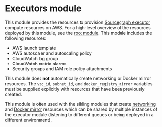 # Executors module

This module provides the resources to provision [Sourcegraph executor](https://docs.sourcegraph.com/admin/executors) compute resources on AWS. For a high-level overview of the resources deployed by this module, see the [root module](https://registry.terraform.io/modules/sourcegraph/executors/aws/4.4.2). This module includes the following resources:

- AWS launch template
- AWS autoscaler and autoscaling policy
- CloudWatch log group
- CloudWatch metric alarms
- Security groups and IAM role policy attachments

This module does **not** automatically create networking or Docker mirror resources. The `vpc_id`, `subnet_id`, and `docker_registry_mirror` variables must be supplied explicitly with resources that have been previously created.

This module is often used with the sibling modules that create [networking](https://registry.terraform.io/modules/sourcegraph/executors/aws/4.4.2/submodules/networking) and [Docker mirror](https://registry.terraform.io/modules/sourcegraph/executors/aws/4.4.2/submodules/docker-mirror) resources which can be shared by multiple instances of the executor module (listening to different queues or being deployed in a different environment).

